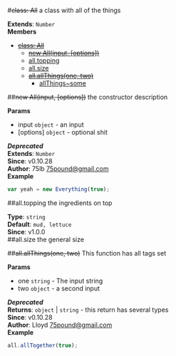 
<a name="All"></a>
#~~class: All~~
a class with all of the things

**Extends**: `Number`  
**Members**

* [~~class: All~~](#All)
  * [~~new All(input, [options])~~](#new_All)
  * [all.topping](#All#topping)
  * [all.size](#All#size)
  * [~~all.allThings(one, two)~~](#All#allThings)
    * [allThings~some](#All#allThings..some)

<a name="new_All"></a>
##~~new All(input, [options])~~
the constructor description

**Params**

- input `object` - an input
- [options] `object` - optional shit

***Deprecated***  
**Extends**: `Number`  
**Since**: v0.10.28  
**Author**: 75lb <75pound@gmail.com>  
**Example**  
```js
var yeah = new Everything(true);
```

<a name="All#topping"></a>
##all.topping
the ingredients on top

**Type**: `string`  
**Default**: `mud, lettuce`  
**Since**: v1.0.0  
<a name="All#size"></a>
##all.size
the general size

<a name="All#allThings"></a>
##~~all.allThings(one, two)~~
This function has all tags set

**Params**

- one `string` - The input string
- two `object` - a second input

***Deprecated***  
**Returns**: `object` | `string` - this return has several types  
**Since**: v0.10.28  
**Author**: Lloyd <75pound@gmail.com>  
**Example**  
```js
all.allTogether(true);
```


